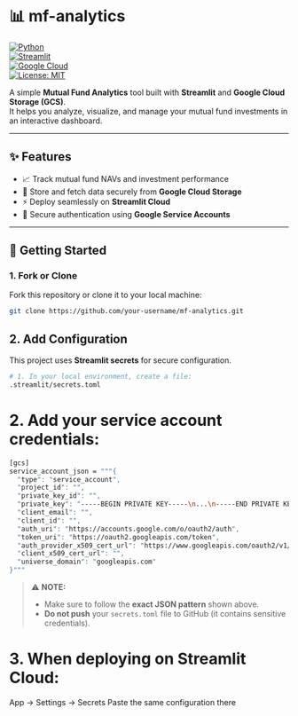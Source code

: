 # 📊 mf-analytics  

[![Python](https://img.shields.io/badge/Python-3.9%2B-blue?logo=python&logoColor=white)](https://www.python.org/)  
[![Streamlit](https://img.shields.io/badge/Streamlit-Cloud-red?logo=streamlit)](https://streamlit.io/)  
[![Google Cloud](https://img.shields.io/badge/Google%20Cloud-Storage-blue?logo=googlecloud&logoColor=white)](https://cloud.google.com/storage)  
[![License: MIT](https://img.shields.io/badge/License-MIT-green.svg)](LICENSE)  

A simple **Mutual Fund Analytics** tool built with **Streamlit** and **Google Cloud Storage (GCS)**.  
It helps you analyze, visualize, and manage your mutual fund investments in an interactive dashboard.  

---

## ✨ Features
- 📈 Track mutual fund NAVs and investment performance  
- 📂 Store and fetch data securely from **Google Cloud Storage**  
- ⚡ Deploy seamlessly on **Streamlit Cloud**  
- 🔑 Secure authentication using **Google Service Accounts**  

---

## 🚀 Getting Started

### 1. Fork or Clone
Fork this repository or clone it to your local machine:
```bash
git clone https://github.com/your-username/mf-analytics.git
```

## 2. Add Configuration

This project uses **Streamlit secrets** for secure configuration.

```bash
# 1. In your local environment, create a file:
.streamlit/secrets.toml
```

# 2. Add your service account credentials:
```bash
[gcs]
service_account_json = """{
  "type": "service_account",
  "project_id": "",
  "private_key_id": "",
  "private_key": "-----BEGIN PRIVATE KEY-----\n...\n-----END PRIVATE KEY-----\n",
  "client_email": "",
  "client_id": "",
  "auth_uri": "https://accounts.google.com/o/oauth2/auth",
  "token_uri": "https://oauth2.googleapis.com/token",
  "auth_provider_x509_cert_url": "https://www.googleapis.com/oauth2/v1/certs",
  "client_x509_cert_url": "",
  "universe_domain": "googleapis.com"
}"""
```


> ⚠️ **NOTE:**  
> - Make sure to follow the **exact JSON pattern** shown above.  
> - **Do not push** your `secrets.toml` file to GitHub (it contains sensitive credentials).  


# 3. When deploying on Streamlit Cloud:
App → Settings → Secrets
Paste the same configuration there
